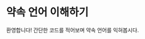 <script setup>
import CodeRunner from "../_/code-runner.vue"

const CODE = `"달빛약속에 오신걸 환영합니다" 보여주기
"화면 아래에 있는 버튼을 눌러 다음 단원으로 넘어가세요" 보여주기`
</script>

# 약속 언어 이해하기

환영합니다! 간단한 코드를 적어보며 약속 언어를 익혀봅시다.

<CodeRunner :code="CODE" />
